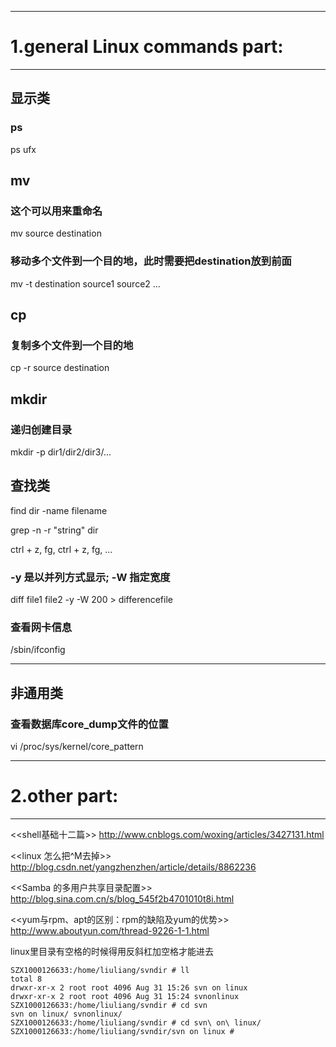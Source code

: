 
----------------------------------------------------------------------------------------------------
# 1.general Linux commands part:
----------------------------------------------------------------------------------------------------

## 显示类
### ps
ps ufx

## mv

### 这个可以用来重命名
mv source destination

### 移动多个文件到一个目的地，此时需要把destination放到前面
mv -t destination source1 source2 ...

## cp

### 复制多个文件到一个目的地
cp -r source destination

## mkdir

### 递归创建目录
mkdir -p dir1/dir2/dir3/...



## 查找类
find dir -name filename

grep -n -r "string" dir


ctrl + z, fg, ctrl + z, fg, ...

### -y 是以并列方式显示; -W 指定宽度
diff file1 file2 -y -W 200 > differencefile


### 查看网卡信息
/sbin/ifconfig

----------------------------------------------------------------------------------------------------

## 非通用类

### 查看数据库core_dump文件的位置
vi /proc/sys/kernel/core_pattern




----------------------------------------------------------------------------------------------------
# 2.other part:
----------------------------------------------------------------------------------------------------
<<shell基础十二篇>>
http://www.cnblogs.com/woxing/articles/3427131.html

<<linux 怎么把^M去掉>> 
http://blog.csdn.net/yangzhenzhen/article/details/8862236

<<Samba 的多用户共享目录配置>>
http://blog.sina.com.cn/s/blog_545f2b4701010t8i.html

<<yum与rpm、apt的区别：rpm的缺陷及yum的优势>>
http://www.aboutyun.com/thread-9226-1-1.html

linux里目录有空格的时候得用反斜杠加空格才能进去
```
SZX1000126633:/home/liuliang/svndir # ll
total 8
drwxr-xr-x 2 root root 4096 Aug 31 15:26 svn on linux
drwxr-xr-x 2 root root 4096 Aug 31 15:24 svnonlinux
SZX1000126633:/home/liuliang/svndir # cd svn
svn on linux/ svnonlinux/   
SZX1000126633:/home/liuliang/svndir # cd svn\ on\ linux/
SZX1000126633:/home/liuliang/svndir/svn on linux # 
```
